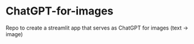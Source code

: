 # ChatGPT-for-images
Repo to create a streamlit app that serves as ChatGPT for images (text -> image)
